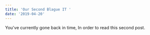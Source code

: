 ```yaml
---
title: 'Our Second Blague IT '
date: '2019-04-20'
---
```


You've currently gone back in time, In order to read this second post.
